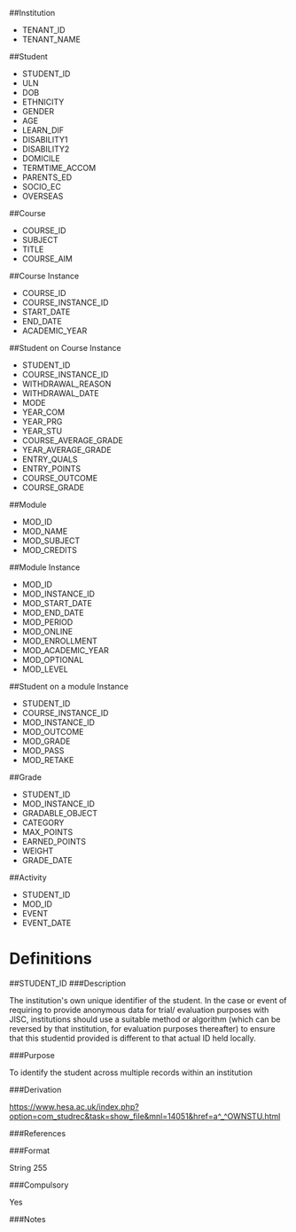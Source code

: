 
##Institution
* TENANT_ID
* TENANT_NAME

##Student
* STUDENT_ID
* ULN
* DOB
* ETHNICITY
* GENDER
* AGE
* LEARN_DIF
* DISABILITY1
* DISABILITY2
* DOMICILE
* TERMTIME_ACCOM
* PARENTS_ED
* SOCIO_EC
* OVERSEAS

##Course
* COURSE_ID
* SUBJECT
* TITLE
* COURSE_AIM

##Course Instance
* COURSE_ID
* COURSE_INSTANCE_ID
* START_DATE
* END_DATE
* ACADEMIC_YEAR

##Student on Course Instance
* STUDENT_ID
* COURSE_INSTANCE_ID
* WITHDRAWAL_REASON
* WITHDRAWAL_DATE
* MODE
* YEAR_COM
* YEAR_PRG
* YEAR_STU
* COURSE_AVERAGE_GRADE
* YEAR_AVERAGE_GRADE
* ENTRY_QUALS
* ENTRY_POINTS
* COURSE_OUTCOME
* COURSE_GRADE

##Module
* MOD_ID
* MOD_NAME
* MOD_SUBJECT
* MOD_CREDITS

##Module Instance
* MOD_ID
* MOD_INSTANCE_ID
* MOD_START_DATE
* MOD_END_DATE
* MOD_PERIOD
* MOD_ONLINE
* MOD_ENROLLMENT
* MOD_ACADEMIC_YEAR
* MOD_OPTIONAL
* MOD_LEVEL

##Student on a module Instance
* STUDENT_ID
* COURSE_INSTANCE_ID
* MOD_INSTANCE_ID
* MOD_OUTCOME
* MOD_GRADE
* MOD_PASS
* MOD_RETAKE

##Grade
* STUDENT_ID
* MOD_INSTANCE_ID
* GRADABLE_OBJECT
* CATEGORY
* MAX_POINTS
* EARNED_POINTS
* WEIGHT
* GRADE_DATE

##Activity
* STUDENT_ID
* MOD_ID
* EVENT
* EVENT_DATE


# Definitions
##STUDENT_ID
###Description

The institution's own unique identifier of the student. In the case or event of requiring to provide anonymous data for trial/ evaluation purposes with JISC, institutions should use a suitable method or algorithm (which can be reversed by that institution, for evaluation purposes thereafter) to ensure that this studentid provided is different to that actual ID held locally.

###Purpose

To identify the student across multiple records within an institution

###Derivation

https://www.hesa.ac.uk/index.php?option=com_studrec&task=show_file&mnl=14051&href=a^_^OWNSTU.html

###References

###Format

String 255

###Compulsory

Yes

###Notes